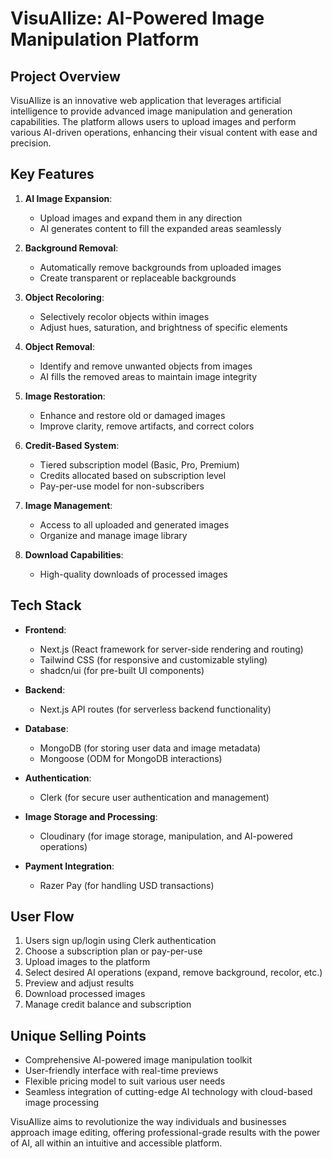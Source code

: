 # VisuAIlize: AI-Powered Image Manipulation Platform

## Project Overview

VisuAIlize is an innovative web application that leverages artificial intelligence to provide advanced image manipulation and generation capabilities. The platform allows users to upload images and perform various AI-driven operations, enhancing their visual content with ease and precision.

## Key Features

1. **AI Image Expansion**:

   - Upload images and expand them in any direction
   - AI generates content to fill the expanded areas seamlessly

2. **Background Removal**:

   - Automatically remove backgrounds from uploaded images
   - Create transparent or replaceable backgrounds

3. **Object Recoloring**:

   - Selectively recolor objects within images
   - Adjust hues, saturation, and brightness of specific elements

4. **Object Removal**:

   - Identify and remove unwanted objects from images
   - AI fills the removed areas to maintain image integrity

5. **Image Restoration**:

   - Enhance and restore old or damaged images
   - Improve clarity, remove artifacts, and correct colors

6. **Credit-Based System**:

   - Tiered subscription model (Basic, Pro, Premium)
   - Credits allocated based on subscription level
   - Pay-per-use model for non-subscribers

7. **Image Management**:

   - Access to all uploaded and generated images
   - Organize and manage image library

8. **Download Capabilities**:
   - High-quality downloads of processed images

## Tech Stack

- **Frontend**:

  - Next.js (React framework for server-side rendering and routing)
  - Tailwind CSS (for responsive and customizable styling)
  - shadcn/ui (for pre-built UI components)

- **Backend**:

  - Next.js API routes (for serverless backend functionality)

- **Database**:

  - MongoDB (for storing user data and image metadata)
  - Mongoose (ODM for MongoDB interactions)

- **Authentication**:

  - Clerk (for secure user authentication and management)

- **Image Storage and Processing**:

  - Cloudinary (for image storage, manipulation, and AI-powered operations)

- **Payment Integration**:
  - Razer Pay (for handling USD transactions)

## User Flow

1. Users sign up/login using Clerk authentication
2. Choose a subscription plan or pay-per-use
3. Upload images to the platform
4. Select desired AI operations (expand, remove background, recolor, etc.)
5. Preview and adjust results
6. Download processed images
7. Manage credit balance and subscription

## Unique Selling Points

- Comprehensive AI-powered image manipulation toolkit
- User-friendly interface with real-time previews
- Flexible pricing model to suit various user needs
- Seamless integration of cutting-edge AI technology with cloud-based image processing

VisuAIlize aims to revolutionize the way individuals and businesses approach image editing, offering professional-grade results with the power of AI, all within an intuitive and accessible platform.
